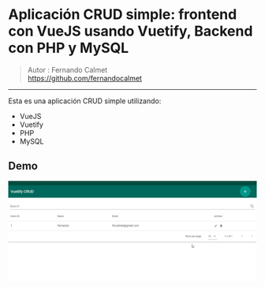 # Aplicación CRUD simple: frontend con VueJS usando Vuetify, Backend con PHP y MySQL
> Autor : Fernando Calmet  
https://github.com/fernandocalmet  
----------

Esta es una aplicación CRUD simple utilizando:
- VueJS
- Vuetify
- PHP
- MySQL

## Demo
![Demostracion GIF](extras/demo.gif)
